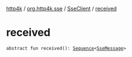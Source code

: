 [http4k](../../index.md) / [org.http4k.sse](../index.md) / [SseClient](index.md) / [received](./received.md)

# received

`abstract fun received(): `[`Sequence`](https://kotlinlang.org/api/latest/jvm/stdlib/kotlin.sequences/-sequence/index.html)`<`[`SseMessage`](../-sse-message/index.md)`>`